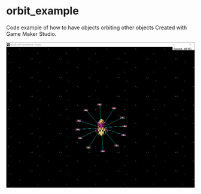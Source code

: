 # orbit_example

Code example of how to have objects orbiting other objects
Created with Game Maker Studio.

![Screenshot](https://github.com/timeblade0/orbit_example/blob/main/screenshot.png)
